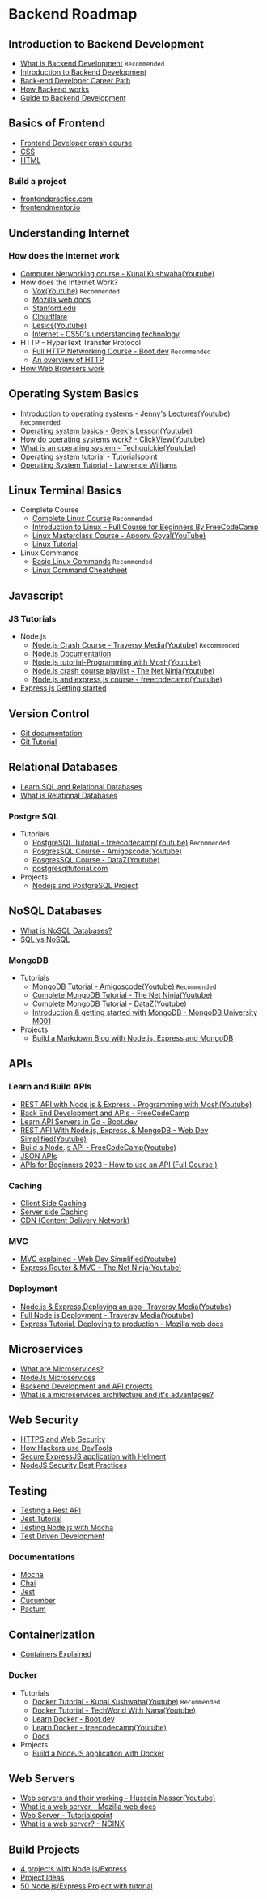 # Backend Roadmap

## Introduction to Backend Development
- [What is Backend Development](https://www.youtube.com/watch?v=cbSrsYiRamo) `Recommended`
- [Introduction to Backend Development](https://dev.to/kaperskyguru/introduction-to-backend-development-506a)
- [Back-end Developer Career Path](https://boot.dev/tracks/backend)
- [How Backend works](https://www.youtube.com/watch?v=4r6WdaY3SOA)
- [Guide to Backend Development](https://www.upwork.com/resources/beginners-guide-back-end-development)

## Basics of Frontend
- [Frontend Developer crash course](https://www.youtube.com/watch?v=QA0XpGhiz5w)
- [CSS](https://www.youtube.com/watch?v=1Rs2ND1ryYc)
- [HTML](https://www.youtube.com/watch?v=kUMe1FH4CHE)

### Build a project
- [frontendpractice.com](https://www.frontendpractice.com/)
- [frontendmentor.io](https://www.frontendmentor.io/)

## Understanding Internet

### How does the internet work
- [Computer Networking course - Kunal Kushwaha(Youtube)](https://www.youtube.com/watch?v=IPvYjXCsTg8)
- How does the Internet Work?
    - [Vox(Youtube)](https://www.youtube.com/watch?v=TNQsmPf24go) `Recommended`
    - [Mozilla web docs](https://developer.mozilla.org/en-US/docs/Learn/Common_questions/How_does_the_Internet_work)
    - [Stanford.edu](https://web.stanford.edu/class/msande91si/www-spr04/readings/week1/InternetWhitepaper.htm)
    - [Cloudflare](https://www.cloudflare.com/en-in/learning/network-layer/how-does-the-internet-work/)
    - [Lesics(Youtube)](https://www.youtube.com/watch?v=x3c1ih2NJEg)
    - [Internet - CS50's understanding technology](https://www.youtube.com/watch?v=n_KghQP86Sw)
- HTTP - HyperText Transfer Protocol
    - [Full HTTP Networking Course - Boot.dev](https://www.youtube.com/watch?v=2JYT5f2isg4) `Recommended`
    - [An overview of HTTP](https://developer.mozilla.org/en-US/docs/Web/HTTP/Overview)
- [How Web Browsers work](https://web.dev/howbrowserswork/)

## Operating System Basics
- [Introduction to operating systems - Jenny's Lectures(Youtube)](https://www.youtube.com/watch?v=RozoeWzT7IM) `Recommended`
- [Operating system basics - Geek's Lesson(Youtube)](https://www.youtube.com/watch?v=6-mdtMKfEYM)
- [How do operating systems work? - ClickView(Youtube)](https://www.youtube.com/watch?v=GjNp0bBrjmU)
- [What is an operating system - Techquickie(Youtube)](https://www.youtube.com/watch?v=pVzRTmdd9j0)
- [Operating system tutorial - Tutorialspoint](<https://www.tutorialspoint.com/operating_system/index.htm#:~:text=An%20Operating%20System%20(OS)%20is%20an%20interface%20between%20a%20computer,as%20disk%20drives%20and%20printers.>)
- [Operating System Tutorial - Lawrence Williams](https://www.guru99.com/os-tutorial.html)

## Linux Terminal Basics
- Complete Course
    - [Complete Linux Course](https://www.youtube.com/watch?v=iwolPf6kN-k) `Recommended`
    - [Introduction to Linux – Full Course for Beginners By FreeCodeCamp](https://youtu.be/sWbUDq4S6Y8)
    - [Linux Masterclass Course - Apoorv Goyal(YouTube)](https://www.youtube.com/playlist?list=PL2kSRH_DmWVZp_cu6MMPWkgYh7GZVFS6i)
    - [Linux Tutorial](https://www.youtube.com/watch?v=cBokz0LTizk)
- Linux Commands
    - [Basic Linux Commands](https://www.youtube.com/watch?v=J2zquYPJbWY) `Recommended`
    - [Linux Command Cheatsheet](https://www.guru99.com/linux-commands-cheat-sheet.html)

## Javascript

### JS Tutorials
- Node.js
    - [Node.js Crash Course - Traversy Media(Youtube)](https://www.youtube.com/watch?v=fBNz5xF-Kx4) `Recommended`
    - [Node.js Documentation](https://nodejs.org/en/docs/)
    - [Node.js tutorial-Programming with Mosh(Youtube)](https://www.youtube.com/watch?v=TlB_eWDSMt4)
    - [Node.js crash course playlist - The Net Ninja(Youtube)](https://www.youtube.com/playlist?list=PL4cUxeGkcC9jsz4LDYc6kv3ymONOKxwBU)
    - [Node.js and express.js course - freecodecamp(Youtube)](https://www.youtube.com/watch?v=Oe421EPjeBE)
- [Express js Getting started](https://expressjs.com/en/starter/installing.html)

## Version Control
- [Git documentation](https://git-scm.com/docs/gittutorial)
- [Git Tutorial](https://www.youtube.com/watch?v=apGV9Kg7ics&t=1964s)

## Relational Databases
- [Learn SQL and Relational Databases](https://boot.dev/learn/learn-sql)
- [What is Relational Databases](https://www.youtube.com/watch?v=OqjJjpjDRLc)

### Postgre SQL
- Tutorials
    - [PostgreSQL Tutorial - freecodecamp(Youtube)](https://www.youtube.com/watch?v=qw--VYLpxG4) `Recommended`
    - [PosgresSQL Course - Amigoscode(Youtube)](https://www.youtube.com/playlist?list=PLwvrYc43l1MxAEOI_KwGe8l42uJxMoKeS)
    - [PosgresSQL Course - DataZ(Youtube)](https://www.youtube.com/watch?v=Ir7nScz_Vs4)
    - [postgresqltutorial.com](https://www.postgresqltutorial.com/)
- Projects
    - [Nodejs and PostgreSQL Project](https://www.youtube.com/playlist?list=PLillGF-RfqbaEmlPcX5e_ejaK7Y5MydkW)

## NoSQL Databases
- [What is NoSQL Databases?](https://www.youtube.com/watch?v=uD3p_rZPBUQ)
- [SQL vs NoSQL](https://www.youtube.com/watch?v=Q5aTUc7c4jg)

### MongoDB
- Tutorials
    - [MongoDB Tutorial - Amigoscode(Youtube)](https://www.youtube.com/watch?v=Www6cTUymCY) `Recommended`
    - [Complete MongoDB Tutorial - The Net Ninja(Youtube)](https://www.youtube.com/playlist?list=PL4cUxeGkcC9h77dJ-QJlwGlZlTd4ecZOA)
    - [Complete MongoDB Tutorial - DataZ(Youtube)](https://www.youtube.com/watch?v=GFaKsrfQkAc&t=9298s)
    - [Introduction & getting started with MongoDB - MongoDB University M001](https://learn.mongodb.com/learning-paths/introduction-to-mongodb)
- Projects
    - [Build a Markdown Blog with Node.js, Express and MongoDB](https://www.youtube.com/watch?v=1NrHkjlWVhM)

## APIs

### Learn and Build APIs
- [REST API with Node js & Express - Programming with Mosh(Youtube)](https://www.youtube.com/watch?v=pKd0Rpw7O48)
- [Back End Development and APIs - FreeCodeCamp](https://www.freecodecamp.org/learn/back-end-development-and-apis/)
- [Learn API Servers in Go - Boot.dev](https://boot.dev/learn/learn-web-servers)
- [REST API With Node.js, Express, & MongoDB - Web Dev Simplified(Youtube)](https://www.youtube.com/watch?v=fgTGADljAeg)
- [Build a Node.js API - FreeCodeCamp(Youtube)](https://www.youtube.com/watch?v=fsCjFHuMXj0)
- [JSON APIs](https://www.youtube.com/watch?v=N-4prIh7t38)
- [APIs for Beginners 2023 - How to use an API (Full Course )](https://youtu.be/WXsD0ZgxjRw)

### Caching
- [Client Side Caching](https://youtu.be/HiBDZgTNpXY)
- [Server side Caching](https://www.starwindsoftware.com/resource-library/server-side-caching/)
- [CDN (Content Delivery Network)](https://www.cloudflare.com/en-ca/learning/cdn/what-is-a-cdn/)

### MVC
- [MVC explained - Web Dev Simplified(Youtube)](https://www.youtube.com/watch?v=DUg2SWWK18I)
- [Express Router & MVC - The Net Ninja(Youtube)](https://www.youtube.com/watch?v=zW_tZR0Ir3Q)

### Deployment
- [Node.js & Express,Deploying an app- Traversy Media(Youtube)](https://www.youtube.com/watch?v=_GSOnHRYSS0)
- [Full Node.js Deployment - Traversy Media(Youtube)](https://www.youtube.com/watch?v=oykl1Ih9pMg)
- [Express Tutorial, Deploying to production - Mozilla web docs](https://developer.mozilla.org/en-US/docs/Learn/Server-side/Express_Nodejs/deployment)

## Microservices
- [What are Microservices?](https://www.youtube.com/watch?v=j3XufmvEMiM)
- [NodeJs Microservices](https://www.youtube.com/playlist?list=PLrwNNiB6YOA0KmfliJoSuZzEN6tjSdEXc)
- [Backend Development and API projects](https://www.freecodecamp.org/learn/back-end-development-and-apis/#mongodb-and-mongoose)
- [What is a microservices architecture and it's advantages?](https://www.youtube.com/watch?v=qYhRvH9tJKw)

## Web Security
- [HTTPS and Web Security](https://www.youtube.com/watch?v=kBzbKUirOFk)
- [How Hackers use DevTools](https://www.youtube.com/watch?v=5mUUBkxayQ4)
- [Secure ExpressJS application with Helment](https://www.youtube.com/watch?v=tGMPWVl_l9Y)
- [NodeJS Security Best Practices](https://blog.sqreen.com/nodejs-security-best-practices/)

## Testing
- [Testing a Rest API](https://www.youtube.com/watch?v=I4BZQr-5mBY)
- [Jest Tutorial](https://www.youtube.com/watch?v=8gHEv5iNRKk)
- [Testing Node.js with Mocha](https://www.youtube.com/watch?v=Bs68k6xfR3E)
- [Test Driven Development](https://www.youtube.com/watch?v=ISAjES_Gklc)

### Documentations
- [Mocha](https://mochajs.org/)
- [Chai](https://www.chaijs.com/guide/)
- [Jest](https://jestjs.io/docs/getting-started)
- [Cucumber](https://cucumber.io/docs/guides/)
- [Pactum](https://pactumjs.github.io/guides/api-testing.html)

## Containerization
- [Containers Explained](https://www.youtube.com/watch?v=0qotVMX-J5s)

### Docker
- Tutorials
    - [Docker Tutorial - Kunal Kushwaha(Youtube)](https://www.youtube.com/watch?v=17Bl31rlnRM) `Recommended`
    - [Docker Tutorial - TechWorld With Nana(Youtube)](https://www.youtube.com/watch?v=3c-iBn73dDE)
    - [Learn Docker - Boot.dev](https://boot.dev/learn/learn-docker)
    - [Learn Docker - freecodecamp(Youtube)](https://www.youtube.com/watch?v=9zUHg7xjIqQ)
    - [Docs](https://docs.docker.com/)
- Projects
    - [Build a NodeJS application with Docker](https://www.youtube.com/watch?v=PsWeSg38XFY)

## Web Servers
- [Web servers and their working - Hussein Nasser(Youtube)](https://www.youtube.com/watch?v=JhpUch6lWMw)
- [What is a web server - Mozilla web docs](https://developer.mozilla.org/en-US/docs/Learn/Common_questions/What_is_a_web_server)
- [Web Server - Tutorialspoint](https://www.tutorialspoint.com/internet_technologies/web_servers.htm)
- [What is a web server? - NGINX](https://www.nginx.com/resources/glossary/web-server/)

## Build Projects
- [4 projects with Node.js/Express](https://www.youtube.com/watch?v=qwfE7fSVaZM)
- [Project Ideas](https://gist.github.com/MWins/41c6fec2122dd47fdfaca31924647499)
- [50 Node.js/Express Project with tutorial](https://www.youtube.com/playlist?list=PL9iaMyazOxXsIl-WQV9hoVmnHYy49DuVl)
